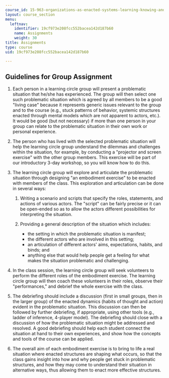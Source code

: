 ```yaml
---
course_id: 15-963-organizations-as-enacted-systems-learning-knowing-and-change-fall-2002
layout: course_section
menu:
  leftnav:
    identifier: 19cf973e208fcc552bacea142d187b60
    name: Assignments
    weight: 30
title: Assignments
type: course
uid: 19cf973e208fcc552bacea142d187b60

---
```


Guidelines for Group Assignment
-------------------------------

1.  Each person in a learning circle group will present a problematic situation that he/she has experienced. The group will then select one such problematic situation which is agreed by all members to be a good "living case" because it represents generic issues relevant to the group and to the course (e.g., stuck patterns of behavior, systemic structures enacted through mental models which are not apparent to actors, etc.). It would be good (but not necessary) if more than one person in your group can relate to the problematic situation in their own work or personal experience.
    
2.  The person who has lived with the selected problematic situation will help the learning circle group understand the dilemmas and challenges within the situation, for example, by conducting a "projector and screen exercise" with the other group members. This exercise will be part of our introductory 3-day workshop, so you will know how to do this.
    
3.  The learning circle group will explore and articulate the problematic situation through designing "an embodiment exercise" to be enacted with members of the class. This exploration and articulation can be done in several ways:
    
    1.  Writing a scenario and scripts that specify the roles, statements, and actions of various actors. The "script" can be fairly precise or it can be open-ended so as to allow the actors different possibilities for interpreting the situation.
        
    2.  Providing a general description of the situation which includes:
        *   the setting in which the problematic situation is manifest;
        *   the different actors who are involved in this setting;
        *   an articulation of different actors' aims, expectations, habits, and binds; and
        *   anything else that would help people get a feeling for what makes the situation problematic and challenging.
4.  In the class session, the learning circle group will seek volunteers to perform the different roles of the embodiment exercise. The learning circle group will then coach these volunteers in their roles, observe their "performances," and debrief the whole exercise with the class.
    
5.  The debriefing should include a discussion (first in small groups, then in the larger group) of the enacted dynamics (habits of thought and action) evident in the problematic situation. This discussion can then be followed by further debriefing, if appropriate, using other tools (e.g., ladder of inference, 4-player model). The debriefing should close with a discussion of how the problematic situation might be addressed and resolved. A good debriefing should help each student connect the situation at hand to their own experiences, and show how the concepts and tools of the course can be applied.
    
6.  The overall aim of each embodiment exercise is to bring to life a real situation where enacted structures are shaping what occurs, so that the class gains insight into how and why people get stuck in problematic structures, and how they may come to understand their situation in alternative ways, thus allowing them to enact more effective structures.